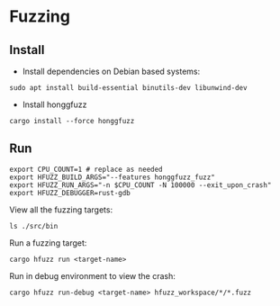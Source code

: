 # Fuzzing


## Install

- Install dependencies on Debian based systems:

```
sudo apt install build-essential binutils-dev libunwind-dev
```

- Install honggfuzz

```
cargo install --force honggfuzz
```

## Run

```
export CPU_COUNT=1 # replace as needed
export HFUZZ_BUILD_ARGS="--features honggfuzz_fuzz"
export HFUZZ_RUN_ARGS="-n $CPU_COUNT -N 100000 --exit_upon_crash"
export HFUZZ_DEBUGGER=rust-gdb
```

View all the fuzzing targets:

```
ls ./src/bin
```

Run a fuzzing target:

```
cargo hfuzz run <target-name>
```

Run in debug environment to view the crash:

```
cargo hfuzz run-debug <target-name> hfuzz_workspace/*/*.fuzz
```
